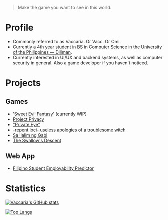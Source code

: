 > Make the game you want to see in this world.

# Profile

- Commonly referred to as Vaccaria. Or Vacc. Or Omi.
- Currently a 4th year student in BS in Computer Science in the [University of the Philippines — Diliman](https://up.edu.ph/).
- Currently interested in UI/UX and backend systems, as well as computer security in general. Also a game developer if you haven't noticed.

<!--
The Original script.
My name is Michael Sean Brian B. Omisol (or just call me **Omi**). I am an undergraduate student from the [University of the Philippines — Diliman](https://up.edu.ph/) as well as a seasoned (_not veteran_) game developer in [RPGMaker](https://rpgmaker.net/users/Vaccaria/)—the very place where I started game developing! I have already created a few games under my belt, and have participated in a few collaborative projects outside of game development.

As you've noticed, I am a game developer that has been going in and out of field ever since I have taken my education seriously. I have my own regrets doing so, but I have also learned a few things along the way that has efficiently boosted my abilities as a programmer. While my base profiency lies upon the eponymous RPG Maker software line, I have also been taking a gander towards Godot and Unity.

However, I have also taken into consideration other aspects in the field of computer science. I am particularly interested in Computer Security, AI Development (the safer one, mind you), UI/UX Development as well as Web Development. If you're finding someone willing to learn, then you've got the man right here!

Check out my projects below! You never know if you'll like it until you've tried it.
-->

# Projects

## Games
- ['Sweet Evil Fantasy'](https://github.com/FlamingHerb/SEF-Tracker) (currently WIP)
- [Project Privacy](https://github.com/TheRedSwaRM/Daily-Digital-Privacy-Game)
- ["Private Eye"](https://github.com/FlamingHerb/Project-Unity)
- [-repent loci- useless apologies of a troublesome witch](https://rpgmaker.net/games/11600/)
- [Sa Ilalim ng Gabi](https://rpgmaker.net/games/11118/)
- [The Swallow's Descent](https://rpgmaker.net/games/9160/)

## Web App
- [Filipino Student Employability Predictor](https://github.com/TheRedSwaRM/CS180-Project-Filipino-Student-Employability-Predictor)

# Statistics

[![Vaccaria's GitHub stats](https://github-readme-stats.vercel.app/api?username=flamingherb&show_icons=true&theme=dark)](https://github.com/anuraghazra/github-readme-stats)

[![Top Langs](https://github-readme-stats.vercel.app/api/top-langs/?username=flamingherb&layout=compact&theme=dark)](https://github.com/anuraghazra/github-readme-stats)

<!--
**FlamingHerb/FlamingHerb** is a ✨ _special_ ✨ repository because its `README.md` (this file) appears on your GitHub profile.

Here are some ideas to get you started:

- 🔭 I’m currently working on ...
- 🌱 I’m currently learning ...
- 👯 I’m looking to collaborate on ...
- 🤔 I’m looking for help with ...
- 💬 Ask me about ...
- 📫 How to reach me: ...
- 😄 Pronouns: ...
- ⚡ Fun fact: ...
-->
